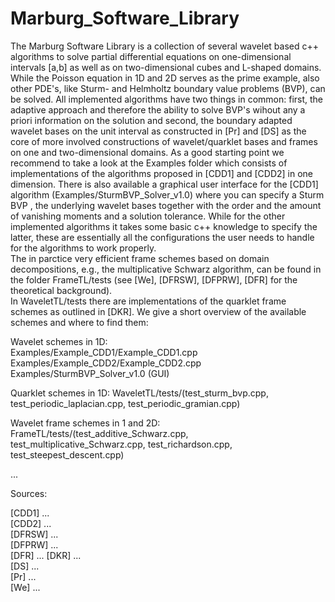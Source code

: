 # Marburg_Software_Library
The Marburg Software Library is a collection of several wavelet based c++ algorithms
 to solve partial differential equations on one-dimensional intervals [a,b] as well as on two-dimensional cubes and L-shaped domains. While the Poisson equation in 1D and 2D serves as the prime example, also other PDE's, like Sturm- and Helmholtz boundary value problems (BVP), can be solved. All implemented algorithms have two things in common:
first, the adaptive approach and therefore the ability to solve BVP's wihout any a priori information on the solution
and second, the boundary adapted wavelet bases on the unit interval as constructed in [Pr] and [DS] as the core of more involved constructions of wavelet/quarklet bases and frames on one and two-dimensional domains. 
As a good starting point we recommend to take a look at the Examples folder which consists of implementations of the algorithms proposed in [CDD1] and [CDD2] in one dimension. There is also available a graphical user interface for the [CDD1] algorithm (Examples/SturmBVP_Solver_v1.0) where you can specify a Sturm BVP , the underlying wavelet bases together with the order and the amount of vanishing moments and a solution tolerance.
While for the other implemented algorithms it takes some basic c++ knowledge to specify the latter, these are essentially all the configurations the user needs to handle for the algorithms to work properly.  
The in parctice very efficient frame schemes based on domain decompositions, e.g., the multiplicative Schwarz algorithm, can be found in the folder FrameTL/tests (see [We], [DFRSW], [DFPRW], [DFR] for the theoretical background).  
In WaveletTL/tests there are implementations of the quarklet frame schemes as outlined in [DKR].
We give a short overview of the available schemes and where to find them:


Wavelet schemes in 1D:  
Examples/Example_CDD1/Example_CDD1.cpp  
Examples/Example_CDD2/Example_CDD2.cpp  
Examples/SturmBVP_Solver_v1.0 (GUI)

Quarklet schemes in 1D:
WaveletTL/tests/(test_sturm_bvp.cpp, test_periodic_laplacian.cpp, test_periodic_gramian.cpp)

Wavelet frame schemes in 1 and 2D:
FrameTL/tests/(test_additive_Schwarz.cpp, test_multiplicative_Schwarz.cpp, test_richardson.cpp, test_steepest_descent.cpp)  

...



Sources:

[CDD1] ...  
[CDD2] ...  
[DFRSW] ...  
[DFPRW] ...  
[DFR] ... 
[DKR] ...  
[DS] ...  
[Pr] ...  
[We] ...  
 
